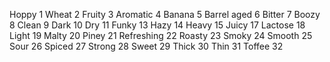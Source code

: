 Hoppy 1
Wheat 2
Fruity 3
Aromatic 4
Banana 5
Barrel aged 6
Bitter 7
Boozy 8
Clean 9
Dark 10
Dry 11
Funky 13
Hazy 14
Heavy 15
Juicy 17
Lactose 18
Light 19
Malty 20
Piney 21
Refreshing 22
Roasty 23
Smoky 24
Smooth 25
Sour 26
Spiced 27
Strong 28
Sweet 29
Thick 30
Thin 31
Toffee 32